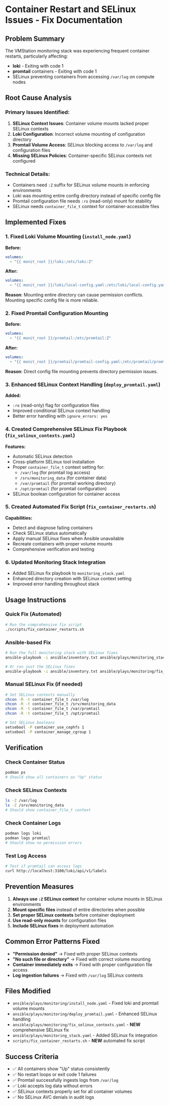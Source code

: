 # Container Restart and SELinux Issues - Fix Documentation

## Problem Summary

The VMStation monitoring stack was experiencing frequent container restarts, particularly affecting:

- **loki** - Exiting with code 1
- **promtail** containers - Exiting with code 1  
- SELinux preventing containers from accessing `/var/log` on compute nodes

## Root Cause Analysis

### Primary Issues Identified:

1. **SELinux Context Issues**: Container volume mounts lacked proper SELinux contexts
2. **Loki Configuration**: Incorrect volume mounting of configuration directory
3. **Promtail Volume Access**: SELinux blocking access to `/var/log` and configuration files
4. **Missing SELinux Policies**: Container-specific SELinux contexts not configured

### Technical Details:

- Containers need `:Z` suffix for SELinux volume mounts in enforcing environments
- Loki was mounting entire config directory instead of specific config file
- Promtail configuration file needs `:ro` (read-only) mount for stability
- SELinux needs `container_file_t` context for container-accessible files

## Implemented Fixes

### 1. Fixed Loki Volume Mounting (`install_node.yaml`)

**Before:**
```yaml
volumes:
  - "{{ monit_root }}/loki:/etc/loki:Z"
```

**After:**
```yaml
volumes:
  - "{{ monit_root }}/loki/local-config.yaml:/etc/loki/local-config.yaml:Z"
```

**Reason**: Mounting entire directory can cause permission conflicts. Mounting specific config file is more reliable.

### 2. Fixed Promtail Configuration Mounting

**Before:**
```yaml
volumes:
  - "{{ monit_root }}/promtail:/etc/promtail:Z"
```

**After:**
```yaml
volumes:
  - "{{ monit_root }}/promtail/promtail-config.yaml:/etc/promtail/promtail-config.yaml:Z"
```

**Reason**: Direct config file mounting prevents directory permission issues.

### 3. Enhanced SELinux Context Handling (`deploy_promtail.yaml`)

**Added:**
- `:ro` (read-only) flag for configuration files
- Improved conditional SELinux context handling
- Better error handling with `ignore_errors: yes`

### 4. Created Comprehensive SELinux Fix Playbook (`fix_selinux_contexts.yaml`)

**Features:**
- Automatic SELinux detection
- Cross-platform SELinux tool installation
- Proper `container_file_t` context setting for:
  - `/var/log` (for promtail log access)
  - `/srv/monitoring_data` (for container data)
  - `/var/promtail` (for promtail working directory)
  - `/opt/promtail` (for promtail configuration)
- SELinux boolean configuration for container access

### 5. Created Automated Fix Script (`fix_container_restarts.sh`)

**Capabilities:**
- Detect and diagnose failing containers
- Check SELinux status automatically
- Apply manual SELinux fixes when Ansible unavailable
- Recreate containers with proper volume mounts
- Comprehensive verification and testing

### 6. Updated Monitoring Stack Integration

- Added SELinux fix playbook to `monitoring_stack.yaml`
- Enhanced directory creation with SELinux context setting
- Improved error handling throughout stack

## Usage Instructions

### Quick Fix (Automated)

```bash
# Run the comprehensive fix script
./scripts/fix_container_restarts.sh
```

### Ansible-based Fix

```bash
# Run the full monitoring stack with SELinux fixes
ansible-playbook -i ansible/inventory.txt ansible/plays/monitoring_stack.yaml

# Or run just the SELinux fixes
ansible-playbook -i ansible/inventory.txt ansible/plays/monitoring/fix_selinux_contexts.yaml
```

### Manual SELinux Fix (if needed)

```bash
# Set SELinux contexts manually
chcon -R -t container_file_t /var/log
chcon -R -t container_file_t /srv/monitoring_data
chcon -R -t container_file_t /var/promtail
chcon -R -t container_file_t /opt/promtail

# Set SELinux booleans
setsebool -P container_use_cephfs 1
setsebool -P container_manage_cgroup 1
```

## Verification

### Check Container Status
```bash
podman ps
# Should show all containers as "Up" status
```

### Check SELinux Contexts
```bash
ls -Z /var/log
ls -Z /srv/monitoring_data
# Should show container_file_t context
```

### Check Container Logs
```bash
podman logs loki
podman logs promtail
# Should show no permission errors
```

### Test Log Access
```bash
# Test if promtail can access logs
curl http://localhost:3100/loki/api/v1/labels
```

## Prevention Measures

1. **Always use `:Z` SELinux context** for container volume mounts in SELinux environments
2. **Mount specific files** instead of entire directories when possible
3. **Set proper SELinux contexts** before container deployment
4. **Use read-only mounts** for configuration files
5. **Include SELinux fixes** in deployment automation

## Common Error Patterns Fixed

- **"Permission denied"** → Fixed with proper SELinux contexts
- **"No such file or directory"** → Fixed with correct volume mounting
- **Container immediately exits** → Fixed with proper configuration file access
- **Log ingestion failures** → Fixed with `/var/log` SELinux contexts

## Files Modified

- `ansible/plays/monitoring/install_node.yaml` - Fixed loki and promtail volume mounts
- `ansible/plays/monitoring/deploy_promtail.yaml` - Enhanced SELinux handling
- `ansible/plays/monitoring/fix_selinux_contexts.yaml` - **NEW** comprehensive SELinux fix
- `ansible/plays/monitoring_stack.yaml` - Added SELinux fix integration
- `scripts/fix_container_restarts.sh` - **NEW** automated fix script

## Success Criteria

- ✅ All containers show "Up" status consistently
- ✅ No restart loops or exit code 1 failures
- ✅ Promtail successfully ingests logs from `/var/log`
- ✅ Loki accepts log data without errors
- ✅ SELinux contexts properly set for all container volumes
- ✅ No SELinux AVC denials in audit logs